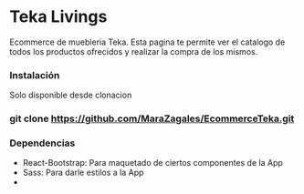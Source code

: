 # Teka Livings

Ecommerce de muebleria Teka. Esta pagina te permite ver el catalogo de todos los productos ofrecidos y realizar la compra de los mismos.


### Instalación

Solo disponible desde clonacion

### git clone https://github.com/MaraZagales/EcommerceTeka.git

### Dependencias

- React-Bootstrap: Para maquetado de ciertos componentes de la App 
- Sass: Para darle estilos a la App 
-